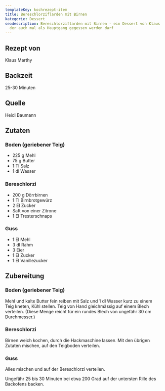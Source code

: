 ```yaml
---
templateKey: kochrezept-item
title: Bereschlorziflarden mit Birnen
kategorie: Dessert
seodescription: Bereschlorziflarden mit Birnen - ein Dessert von Klaus Marthy,
  der auch mal als Hauptgang gegessen werden darf
---
```

## Rezept von
Klaus Marthy

## Backzeit
25-30 Minuten
## Quelle
Heidi Baumann
## Zutaten
### Boden (geriebener Teig) 
* 225 g Mehl 
* 75 g Butter 
* 1 Tl Salz 
* 1 dl Wasser
### Bereschlorzi 
* 200 g Dörrbirnen 
* 1 Tl Birnbrotgewürz 
* 2 El Zucker
* Saft von einer Zitrone 
* 1 El Tresterschnaps 
### Guss 
* 1 El Mehl 
* 3 dl Rahm
* 3 Eier 
* 1 El Zucker 
* 1 El Vanillezucker 

## Zubereitung
### Boden (geriebener Teig) 
Mehl und kalte Butter fein reiben
mit Salz und 1 dl Wasser kurz zu einem Teig kneten, Kühl stellen.
Teig von Hand gleichmässig auf einem Blech verteilen. 
(Diese Menge reicht für ein rundes Blech von ungefähr 30 cm Durchmesser.) 
### Bereschlorzi 
Birnen weich kochen, durch die Hackmaschine lassen.
Mit den übrigen Zutaten mischen, auf den Teigboden verteilen.

### Guss
Alles mischen und auf der Bereschlorzi verteilen.

Ungefähr 25 bis 30 Minuten bei etwa 200 Grad auf der untersten Rille des Backofens backen.

